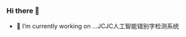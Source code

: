 ### Hi there 👋

- 🔭 I’m currently working on ...JCJC人工智能错别字检测系统

<!--

![JCJC人工智能错别字检测系统](https://github.com/textproofreading/textproofreading/blob/master/Screenshot_2020-07-18%20JCJC%E9%94%99%E5%88%AB%E5%AD%97%E6%A3%80%E6%B5%8B-JCJC%E9%94%99%E5%88%AB%E5%AD%97%E5%9C%A8%E7%BA%BF%E6%A3%80%E6%B5%8B.png?raw=true)


**textproofreading/textproofreading** is a ✨ _special_ ✨ repository because its `README.md` (this file) appears on your GitHub profile.

Here are some ideas to get you started:

- 🔭 I’m currently working on ...
- 🌱 I’m currently learning ...
- 👯 I’m looking to collaborate on ...
- 🤔 I’m looking for help with ...
- 💬 Ask me about ...
- 📫 How to reach me: ...
- 😄 Pronouns: ...
- ⚡ Fun fact: ...
-->
